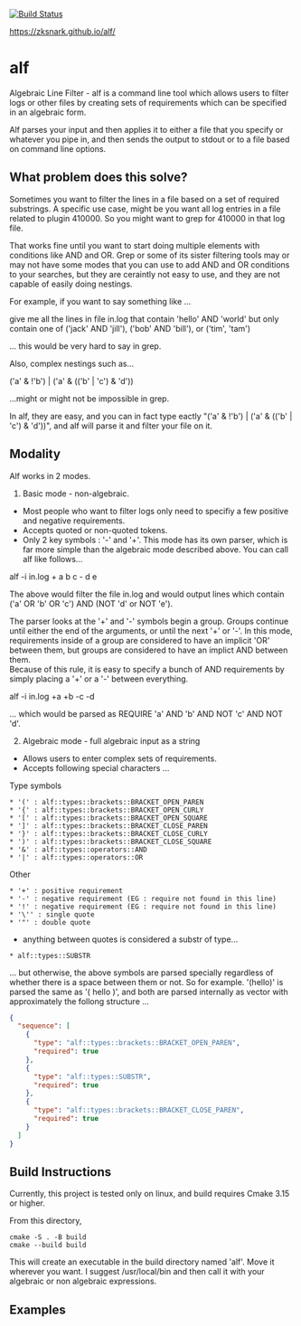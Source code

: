 [![Build Status](https://travis-ci.com/zkSNARK/alf.svg?branch=master)](https://travis-ci.com/zkSNARK/alf)

https://zksnark.github.io/alf/

# alf
Algebraic Line Filter - alf is a command line tool which allows users to
 filter logs or other files by creating sets of requirements which can 
 be specified in an algebraic form.

Alf parses your input and then applies it to either a file that you 
specify or whatever you pipe in, and then sends the output to stdout 
or to a file based on command line options.

## What problem does this solve?
Sometimes you want to filter the lines in a file based on a set of 
required substrings.  A specific use case, might be you want all log
 entries in a file related to plugin 410000.  So you might want to grep 
 for 410000 in that log file.  

That works fine until you want to start doing multiple elements with 
conditions like AND and OR.  Grep or some of its sister filtering tools 
may or may not have some modes that you can use to add AND and OR conditions 
to your searches, but they are ceraintly not easy to use, and they are not 
capable of easily doing nestings.

For example, if you want to say something like ...

give me all the lines in file in.log that contain 'hello' AND 'world' but 
only contain one of ('jack' AND 'jill'), ('bob' AND 'bill'), or ('tim', 'tam')

... this would be very hard to say in grep.

Also, complex nestings such as...

('a' & !'b') | ('a' & (('b' | 'c') & 'd'))

...might or might not be impossible in grep.

In alf, they are easy, and you can in fact type eactly "('a' & !'b') 
| ('a' & (('b' | 'c') & 'd'))", and alf will parse it and filter your file on it.  


## Modality
Alf works in 2 modes.  
1. Basic mode - non-algebraic.
  - Most people who want to filter logs only need to specifiy a few positive and 
    negative requirements.
  - Accepts quoted or non-quoted tokens.
  - Only 2 key symbols : '-' and '+'. 
  This mode has its own parser, which is far more simple than the algebraic mode 
  described above.  You can call alf like follows...
  
  alf -i in.log + a b c - d e
  
  The above would filter the file in.log and would output lines which contain 
  ('a' OR 'b' OR 'c') AND (NOT 'd' or NOT 'e').
  
  The parser looks at the '+' and '-' symbols begin a group.  Groups continue 
  until either the end of the arguments, or until the next '+' or '-'.  In this 
  mode, requirements inside of a group are considered to have an implicit 'OR' 
  between them, but groups are considered to have an implict AND between them.  
  Because of this rule, it is easy to specify a bunch of AND requirements by 
  simply placing a '+' or a '-' between everything.
  
  alf -i in.log +a +b -c -d
  
  ... which would be parsed as REQUIRE 'a' AND 'b' AND NOT 'c' AND NOT 'd'.
  
2.  Algebraic mode - full algebraic input as a string
  - Allows users to enter complex sets of requirements.
  - Accepts following special characters ...

  Type symbols 
  
    * '(' : alf::types::brackets::BRACKET_OPEN_PAREN
    * '{' : alf::types::brackets::BRACKET_OPEN_CURLY
    * '[' : alf::types::brackets::BRACKET_OPEN_SQUARE
    * ']' : alf::types::brackets::BRACKET_CLOSE_PAREN
    * '}' : alf::types::brackets::BRACKET_CLOSE_CURLY
    * ')' : alf::types::brackets::BRACKET_CLOSE_SQUARE
    * '&' : alf::types::operators::AND
    * '|' : alf::types::operators::OR
    
   Other
   
    * '+' : positive requirement
    * '-' : negative requirement (EG : require not found in this line)
    * '!' : negative requirement (EG : require not found in this line)
    * '\'' : single quote
    * '"' : double quote
    
   - anything between quotes is considered a substr of type...
   
    * alf::types::SUBSTR
   
   ... but otherwise, the above symbols are parsed specially regardless of 
   whether there is a space between them or not.  So for example. '(hello)' 
   is parsed the same as '( hello )', and both are parsed internally as 
   vector with approximately the follong structure ...
   
  ```json
  {
    "sequence": [
      {
        "type": "alf::types::brackets::BRACKET_OPEN_PAREN",
        "required": true
      },
      {
        "type": "alf::types::SUBSTR",
        "required": true
      },
      {
        "type": "alf::types::brackets::BRACKET_CLOSE_PAREN",
        "required": true
      }
    ]
  }
  ```
  
## Build Instructions
Currently, this project is tested only on linux, and build requires Cmake 
3.15 or higher. 

From this directory, 

    cmake -S . -B build
    cmake --build build

This will create an executable in the build directory named 'alf'.  Move it 
wherever you want.  I suggest /usr/local/bin and then call it with your algebraic
or non algebraic expressions.

## Examples 
